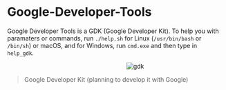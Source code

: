 # Google-Developer-Tools
Google Developer Tools is a GDK (Google Developer Kit). To help you with paramaters or commands, run `./help.sh` for Linux (`/usr/bin/bash` or `/bin/sh`) or macOS, and for Windows, run `cmd.exe` and then type in `help_gdk`.

                                                                      ![gdk](https://github.com/ByteTech-Corporation/Google-Developer-Tools/assets/111024718/0c4c2d0f-b8a5-4766-a230-ac2f8ddc003f)

> Google Developer Kit (planning to develop it with Google)

